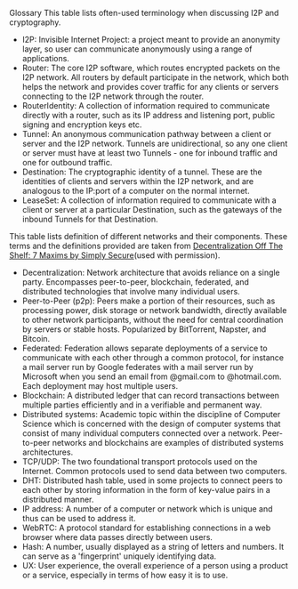 Glossary This table lists often-used terminology
when discussing I2P and cryptography.

- I2P: Invisible Internet Project: a project meant to provide an
 anonymity layer, so user can communicate anonymously using a range
 of applications.
- Router: The core I2P software, which routes encrypted packets on the
 I2P network. All routers by default participate in the network,
 which both helps the network and provides cover traffic for any
 clients or servers connecting to the I2P network through the router.
- RouterIdentity: A collection of information required to communicate
 directly with a router, such as its IP address and listening port,
 public signing and encryption keys etc.
- Tunnel: An anonymous communication pathway between a client or
 server and the I2P network. Tunnels are unidirectional, so any one
 client or server must have at least two Tunnels - one for inbound
 traffic and one for outbound traffic.
- Destination: The cryptographic identity of a tunnel. These are the
 identities of clients and servers within the I2P network, and are
 analogous to the IP:port of a computer on the normal internet.
- LeaseSet: A collection of information required to communicate with a
 client or server at a particular Destination, such as the gateways
 of the inbound Tunnels for that Destination.

This table lists definition of different networks and their components.
These terms and the definitions provided are taken from
[Decentralization Off The Shelf: 7 Maxims by Simply
Secure](https://decentpatterns.xyz/report/#key-terms)(used with
permission).

- Decentralization: Network architecture that avoids reliance on a
 single party. Encompasses peer-to-peer, blockchain, federated, and
 distributed technologies that involve many individual users.
- Peer-to-Peer (p2p): Peers make a portion of their resources, such as
 processing power, disk storage or network bandwidth, directly
 available to other network participants, without the need for
 central coordination by servers or stable hosts. Popularized by
 BitTorrent, Napster, and Bitcoin.
- Federated: Federation allows separate deployments of a service to
 communicate with each other through a common protocol, for instance
 a mail server run by Google federates with a mail server run by
 Microsoft when you send an email from \@gmail.com to \@hotmail.com.
 Each deployment may host multiple users.
- Blockchain: A distributed ledger that can record transactions
 between multiple parties efficiently and in a verifiable and
 permanent way.
- Distributed systems: Academic topic within the discipline of
 Computer Science which is concerned with the design of computer
 systems that consist of many individual computers connected over a
 network. Peer-to-peer networks and blockchains are examples of
 distributed systems architectures.
- TCP/UDP: The two foundational transport protocols used on the
 Internet. Common protocols used to send data between two computers.
- DHT: Distributed hash table, used in some projects to connect peers
 to each other by storing information in the form of key-value pairs
 in a distributed manner.
- IP address: A number of a computer or network which is unique and
 thus can be used to address it.
- WebRTC: A protocol standard for establishing connections in a web
 browser where data passes directly between users.
- Hash: A number, usually displayed as a string of letters and
 numbers. It can serve as a 'fingerprint' uniquely identifying data.
- UX: User experience, the overall experience of a person using a
 product or a service, especially in terms of how easy it is to use.


